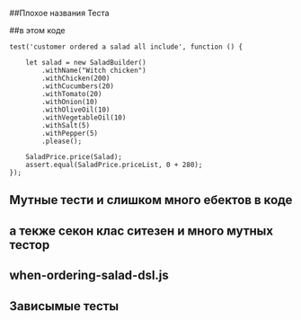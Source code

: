 ##Плохое названия Теста

##в этом  коде


    test('customer ordered a salad all include', function () {

        let salad = new SaladBuilder()
            .withName("Witch chicken")
            .withChicken(200)
            .withCucumbers(20)
            .withTomato(20)
            .withOnion(10)
            .withOliveOil(10)
            .withVegetableOil(10)
            .withSalt(5)
            .withPepper(5)
            .please();

        SaladPrice.price(Salad);
        assert.equal(SaladPrice.priceList, 0 + 280);
    });




  ## Мутные тести и слишком много ебектов в коде
  ## а текже секон клас ситезен и много мутных тестор
  ## when-ordering-salad-dsl.js


  ## Зависымые тесты





